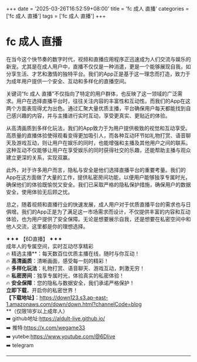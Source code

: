 +++
date = '2025-03-26T16:52:59+08:00'
title = 'fc 成人 直播'
categories = ['fc 成人 直播']
tags = ['fc 成人 直播']
+++

# fc 成人 直播

在当今这个快节奏的数字时代，视频和直播应用程序正迅速成为人们交流与娱乐的新宠。尤其是在成人用户中，直播不仅仅是一种消遣，更是一个能够展现自我，如分享生活、才艺和激情的独特平台。我们的App正是基于这一理念而打造，致力于为成年用户提供一个安全、互动和多样化的直播空间。

关键词“fc 成人 直播”不仅指向了特定的用户群体，也反映了这一领域的广泛需求。用户在选择直播平台时，往往关注内容的丰富性和互动性。而我们的App在这两个方面表现得尤为出色。通过汇聚大量优质主播，平台确保用户每天都能找到自己感兴趣的内容，并与主播进行实时互动，享受更真实、更贴近的体验。

从高清画质到多样化玩法，我们的App致力于为用户提供极致的视觉和互动享受。高质量的直播体验使得观看变得更加吸引人，而各种互动环节如礼物打赏、语音聊天及游戏互动，则让用户在娱乐的同时，也能增强和主播及其他用户之间的联系。这种互动不仅能够让用户在享受娱乐的同时获得社交的乐趣，还能帮助主播与观众建立更深的关系，实现双赢。

此外，对于许多用户而言，隐私与安全是他们选择直播平台的重要考量。我们的App在这方面做了大量的工作，提供私密房间功能，以便用户能够独享专属时光，确保他们的体验既愉悦又安全。我们已采取严格的隐私保护措施，确保用户的数据安全，使用体验无后顾之忧。

总之，随着视频和直播行业的快速发展，成人用户对于优质直播平台的需求也与日俱增。我们的App正是为了满足这一市场需求而设计，不仅提供丰富的内容和互动体验，也为用户提供了安全保障。无论是想要展示自我，还是想要在私密空间中和他人交流，这里都是你的理想选择。

✦✦✦ 【6D直播】 ✦✦✦  
成年人的专属空间，实时互动尽享精彩  
🔥 精选主播**：每天数百位优质主播在线，随时与你互动！  
🔥 **高清画质**：清晰画面，感受每一刻的精彩！  
🔥 **多样化玩法**：礼物打赏、语音聊天、游戏互动，刺激无穷！  
🔥 **私密房间**：独享专属时光，体验真实的私密体验！  
🔥 **安全保障**：您的隐私与数据安全，我们承诺严格保护！  
**立即下载**，开启你的私密世界！  
**【下载地址】**：https://down123.s3.ap-east-1.amazonaws.com/down/down.html?channelCode=blog  
**（仅限18岁以上成年人）  
➡️ github地址:https://aldult-live.github.io/  
➡️ 推特:https://x.com/wegame33  
➡️ yutebe:https://www.youtube.com/@6Dlive  
➡️ telegram

---
